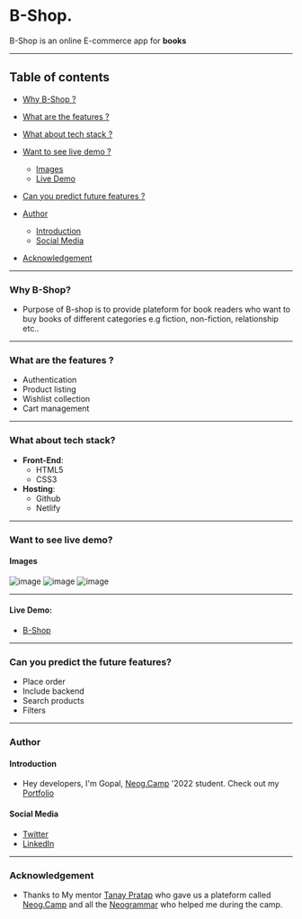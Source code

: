 # B-Shop.

B-Shop is an online E-commerce app for **books**

*** 

## Table of contents

* [Why B-Shop ?](#why)
* [What are the features ?](#features)
* [What about tech stack ?](#tech-stack)
* [Want to see live demo ?](#live-demo)

  * [Images](#images)
  * [Live Demo](#link)
  
* [Can you predict future features ?](#future-features)
* [Author](#author)

  * [Introduction](#introduction)
  * [Social Media](#social-media)
  
* [Acknowledgement](#acknowledgement)


***

<a name="why"/>

### Why B-Shop?
* Purpose of B-shop is to provide plateform for book readers who want to buy books of different categories e.g fiction, non-fiction, relationship etc..

***

<a name="features"/>

### What are the features ?
* Authentication
* Product listing
* Wishlist collection
* Cart management
***

<a name="tech-stack"/>

### What about tech stack?
* **Front-End**:
  * HTML5
  * CSS3
* **Hosting**:
  * Github
  * Netlify

***

<a name="live-demo"/>

### Want to see live demo?

<a name="images"/>

#### Images
![image](https://user-images.githubusercontent.com/75557011/154946676-c6ee4be0-c650-410a-81b3-bf79f945d045.png)
![image](https://user-images.githubusercontent.com/75557011/154946755-aa5fa9fb-5528-4d73-84c4-90d352282511.png)
![image](https://user-images.githubusercontent.com/75557011/154947008-eb8671da-ffff-4bf8-af96-9c28a3f0eceb.png)

***
<a name="link"/>

#### Live Demo:
* [B-Shop](https://b-shop.netlify.app/)

***

<a name="future-features"/>

### Can you predict the future features?
* Place order
* Include backend
* Search products
* Filters

***

<a name="author"/>

### Author

<a name="introduction"/>

#### Introduction
* Hey developers, I'm Gopal, [Neog.Camp](https://neog.camp/) '2022 student. Check out my [Portfolio](https://gopalbharadva.netlify.app/)

<a name="social-media"/>

#### Social Media
* [Twitter](https://twitter.com/Gopal_33_gb)
* [LinkedIn](https://www.linkedin.com/in/gopal-bharadva-1aa880176/)

***

<a name="acknowledge"/>

### Acknowledgement

* Thanks to My mentor [Tanay Pratap](https://twitter.com/tanaypratap) who gave us a plateform called [Neog.Camp](https://neog.camp/) and all the [Neogrammar](https://neog.camp/) who helped me during the camp.


